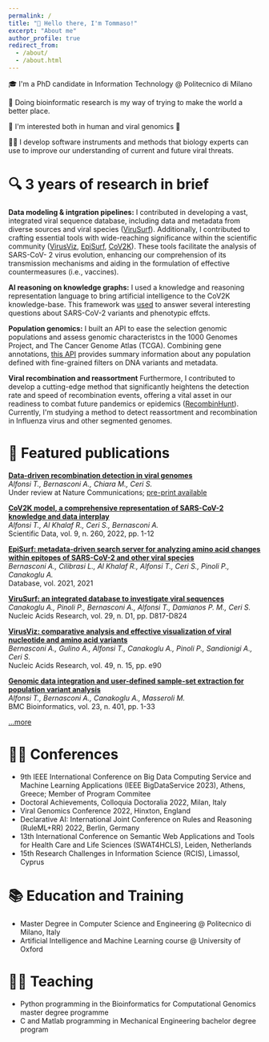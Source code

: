 ```yaml
---
permalink: /
title: "👋 Hello there, I'm Tommaso!"
excerpt: "About me"
author_profile: true
redirect_from: 
  - /about/
  - /about.html
---
```


🎓 I'm a PhD candidate in Information Technology @ Politecnico di Milano

🔬 Doing bioinformatic research is my way of trying to make the world a better place. 

🧬 I'm interested both in human and viral genomics 🦠 

👨‍💻 I develop software instruments and methods that biology experts can use to improve our understanding of current and future viral threats.

# 🔍 3 years of research in brief

**Data modeling & intgration pipelines:** I contributed in developing a vast, integrated viral sequence database, including data and metadata from diverse sources and viral species ([ViruSurf](../files/ViruSurf%20NAR.pdf)). Additionally, I contributed to crafting essential tools with wide-reaching significance within the scientific community ([VirusViz](../files/VirusViz%20NAR.pdf), [EpiSurf](../files/EpiSurf_DATABASE.pdf), [CoV2K](../files/CoV2K_model.pdf)). These tools facilitate the analysis of SARS-CoV- 2 virus evolution, enhancing our comprehension of its transmission mechanisms and aiding in the formulation of effective countermeasures (i.e., vaccines). 

**AI reasoning on knowledge graphs:** I used a knowledge and reasoning representation language to bring artificial intelligence to the CoV2K knowledge-base. This framework was [used](../files/rule_ml.pdf) to answer several interesting questions about SARS-CoV-2 variants and phenotypic effcts. 

**Population genomics:** I built an API to ease the selection genomic populations and assess genomic characteristcs in the 1000 Genomes Project, and The Cancer Genome Atlas (TCGA). Combining gene annotations, [this API](../files/varsum.pdf) provides summary information about any population defined with fine-grained filters on DNA variants and metadata. 

**Viral recombination and reassortment** Furthermore, I contributed to develop a cutting-edge method that significantly heightens the detection rate and speed of recombination events, offering a vital asset in our readiness to combat future pandemics or epidemics ([RecombinHunt](../files/v2_RecombinHunt___NatureCommunications.pdf)). Currently, I'm studying a method to detect reassortment and recombination in Influenza virus and other segmented genomes.

# 📜 Featured publications

**[Data-driven recombination detection in viral genomes](https://doi.org/10.1101/2023.06.05.543733)** </br>
*Alfonsi T., Bernasconi A., Chiara M., Ceri S.* </br>
Under review at Nature Communications; [pre-print available](https://doi.org/10.1101/2023.06.05.543733)

**[CoV2K model, a comprehensive representation of SARS-CoV-2 knowledge and data interplay](https://doi.org/10.1038/s41597-022-01348-9)** </br>
*Alfonsi T., Al Khalaf R., Ceri S., Bernasconi A.* </br>
Scientific Data, vol. 9, n. 260, 2022, pp. 1-12

**[EpiSurf: metadata-driven search server for analyzing amino acid changes within epitopes of SARS-CoV-2 and other viral species](https://doi.org/10.1093/database/baab059)** </br>
*Bernasconi A., Cilibrasi L., Al Khalaf R., Alfonsi T., Ceri S., Pinoli P., Canakoglu A.* </br>
Database, vol. 2021, 2021

**[ViruSurf: an integrated database to investigate viral sequences](https://doi.org/10.1093/nar/gkaa846)** </br>
*Canakoglu A., Pinoli P., Bernasconi A., Alfonsi T., Damianos P. M., Ceri S.* </br>
Nucleic Acids Research, vol. 29, n. D1, pp. D817-D824

**[VirusViz: comparative analysis and effective visualization of viral nucleotide and amino acid variants](https://doi.org/10.1093/nar/gkaa846)** </br>
*Bernasconi A., Gulino A., Alfonsi T., Canakoglu A., Pinoli P., Sandionigi A., Ceri S.</br>*
Nucleic Acids Research, vol. 49, n. 15, pp. e90

**[Genomic data integration and user-defined sample-set extraction for population variant analysis](https://doi.org/10.1186/s12859-022-04927-0)** </br>
*Alfonsi T., Bernasconi A., Canakoglu A., Masseroli M.* </br>
BMC Bioinformatics, vol. 23, n. 401, pp. 1-33

[...more](https://scholar.google.com/citations?view_op=list_works&hl=it&hl=it&user=v5lhgMMAAAAJ)

# 🙋‍♂️ Conferences 
- 9th IEEE International Conference on Big Data Computing Service and Machine Learning Applications (IEEE BigDataService 2023), Athens, Greece; Member of Program Commitee
- Doctoral Achievements, Colloquia Doctoralia 2022, Milan, Italy
- Viral Genomics Conference 2022, Hinxton, England
- Declarative AI: International Joint Conference on Rules
and Reasoning (RuleML+RR) 2022, Berlin, Germany
- 13th International Conference on Semantic Web Applications and Tools for Health Care and Life Sciences (SWAT4HCLS), Leiden, Netherlands
- 15th Research Challenges in Information Science (RCIS), Limassol, Cyprus

# 📚 Education and Training

- Master Degree in Computer Science and Engineering @ Politecnico di Milano, Italy
- Artificial Intelligence and Machine Learning course @ University of Oxford

# 👨‍🏫 Teaching

- Python programming in the Bioinformatics for Computational Genomics master degree programme
- C and Matlab programming in Mechanical Engineering bachelor degree program

# 